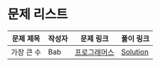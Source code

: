# 문제 리스트

|문제 제목|작성자|문제 링크|풀이 링크|
|-------|----|-------|------|
|가장 큰 수|Bab|[프로그래머스](https://programmers.co.kr/learn/courses/30/lessons/42746)|[Solution](https://github.com/life-is-awesome/algorithm-study/blob/main/sort/questions/biggest-number.py)|